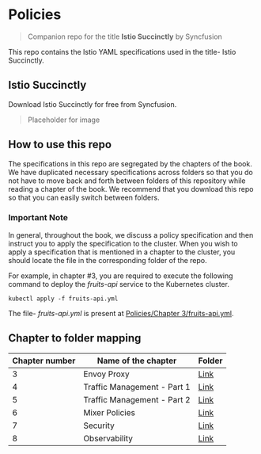 # Policies

> Companion repo for the title **Istio Succinctly** by Syncfusion

This repo contains the Istio YAML specifications used in the title- Istio Succinctly.

## Istio Succinctly

Download Istio Succinctly for free from Syncfusion.

> Placeholder for image

## How to use this repo

The specifications in this repo are segregated by the chapters of the book. We have duplicated necessary specifications across folders so that you do not have to move back and forth between folders of this repository while reading a chapter of the book. We recommend that you download this repo so that you can easily switch between folders.

### Important Note

In general, throughout the book, we discuss a policy specification and then instruct you to apply the specification to the cluster. When you wish to apply a specification that is mentioned in a chapter to the cluster, you should locate the file in the corresponding folder of the repo.

For example, in chapter #3, you are required to execute the following command to deploy the _fruits-api_ service to the Kubernetes cluster.

```shell
kubectl apply -f fruits-api.yml
```

The file- _fruits-api.yml_ is present at [Policies/Chapter 3/fruits-api.yml](https://github.com/Istio-Succinctly/Policies/blob/master/Chapter%203/fruits-api.yml).

## Chapter to folder mapping

| Chapter number | Name of the chapter         | Folder                                                                                 |
| -------------- | --------------------------- | -------------------------------------------------------------------------------------- |
| 3              | Envoy Proxy                 | [Link](https://github.com/Istio-Succinctly/Policies/tree/master/Chapter%203)           |
| 4              | Traffic Management - Part 1 | [Link](https://github.com/Istio-Succinctly/Policies/tree/master/Chapter%204%20and%205) |
| 5              | Traffic Management - Part 2 | [Link](https://github.com/Istio-Succinctly/Policies/tree/master/Chapter%204%20and%205) |
| 6              | Mixer Policies              | [Link](https://github.com/Istio-Succinctly/Policies/tree/master/Chapter%206)           |
| 7              | Security                    | [Link](https://github.com/Istio-Succinctly/Policies/tree/master/Chapter%207)           |
| 8              | Observability               | [Link](https://github.com/Istio-Succinctly/Policies/tree/master/Chapter%208)           |
